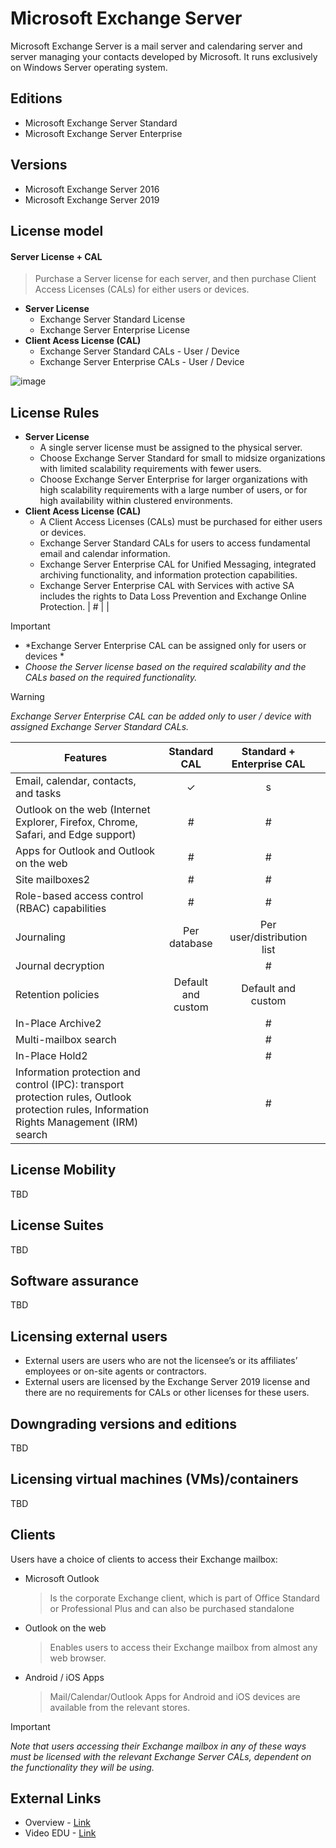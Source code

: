 # Microsoft Exchange Server
Microsoft Exchange Server is a mail server and calendaring server and server managing your contacts developed by Microsoft. It runs exclusively on Windows Server operating system.

## Editions
- Microsoft Exchange Server Standard
- Microsoft Exchange Server Enterprise

## Versions
- Microsoft Exchange Server 2016
- Microsoft Exchange Server 2019

## License model
#### **Server License + CAL**
> Purchase a Server license for each server, and then purchase Client Access Licenses (CALs) for either users or devices.
- **Server License**
  - Exchange Server Standard License
  - Exchange Server Enterprise License
- **Client Acess License (CAL)**
  - Exchange Server Standard CALs - User / Device
  - Exchange Server Enterprise CALs - User / Device
 
![image](https://github.com/JiriSlof/KnowledgeBase/assets/168433423/1b522288-91e8-4322-bc14-ca8b3c19b3f1)

## License Rules
- **Server License**
    - A single server license must be assigned to the physical server.
    - Choose Exchange Server Standard for small to midsize organizations with limited scalability requirements with fewer users.
    - Choose Exchange Server Enterprise for larger organizations with high scalability requirements with a large number of users, or for high availability within clustered environments.
- **Client Acess License (CAL)**
    - A Client Access Licenses (CALs) must be purchased for either users or devices.
    - Exchange Server Standard CALs for users to access fundamental email and calendar information.
    - Exchange Server Enterprise CAL for Unified Messaging, integrated archiving functionality, and information protection capabilities.
    - Exchange Server Enterprise CAL with Services with active SA includes the rights to Data Loss Prevention and Exchange Online Protection.                       	|                     #                  	|      	|

> [!IMPORTANT]  
> - *Exchange Server Enterprise CAL can be assigned only for users or devices *
> - *Choose the Server license based on the required scalability and the CALs based on the required functionality.*

> [!WARNING]  
> *Exchange Server Enterprise CAL can be added only to user / device with assigned Exchange Server Standard CALs.*

| Features                                                                                                                                     	|          Standard CAL          	|        Standard + Enterprise CAL       	|      	|
|----------------------------------------------------------------------------------------------------------------------------------------------	|:------------------------------:	|:--------------------------------------:	|:----:	|
| Email, calendar, contacts, and tasks                                                                                                         	|                ✓               	|                    s                   	|      	|
| Outlook on the web (Internet Explorer, Firefox, Chrome, Safari, and Edge support)                                                            	|                 #              	|                     #                  	|      	|
| Apps for Outlook and Outlook on the web                                                                                                      	|                 #              	|                     #                  	|      	|
| Site mailboxes2                                                                                                                              	|                 #              	|                     #                  	|      	|
| Role-based access control (RBAC) capabilities                                                                                                	|                 #              	|                     #                  	|      	|
| Journaling                                                                                                                                   	|            Per database        	|         Per user/distribution list     	|      	|
| Journal decryption                                                                                                                           	|                                	|                     #                  	|      	|
| Retention policies                                                                                                                           	|         Default and custom     	|             Default and custom         	|      	|
| In-Place Archive2                                                                                                                            	|                                	|                     #                  	|      	|
| Multi-mailbox search                                                                                                                         	|                                	|                     #                  	|      	|
| In-Place Hold2                                                                                                                               	|                                	|                     #                  	|      	|
| Information protection and control (IPC): transport protection rules,  Outlook protection rules, Information Rights Management (IRM) search  	|                                	|                     #                  	|      	|


## License Mobility
TBD

## License Suites
TBD

## Software assurance
TBD

## Licensing external users
- External users are users who are not the licensee’s or its affiliates’ employees or on-site agents or contractors.
- External users are licensed by the Exchange Server 2019 license and there are no requirements for CALs or other licenses for these users.

## Downgrading versions and editions
TBD

## Licensing virtual machines (VMs)/containers
TBD

## Clients
Users have a choice of clients to access their Exchange mailbox:
- Microsoft Outlook
    > Is the corporate Exchange client, which is part of Office Standard or Professional Plus and can also be purchased standalone
- Outlook on the web
    > Enables users to access their Exchange mailbox from almost any web browser.
- Android / iOS Apps
    > Mail/Calendar/Outlook Apps for Android and iOS devices are available from the relevant stores.

> [!IMPORTANT]  
> *Note that users accessing their Exchange mailbox in any of these ways must be licensed with the relevant Exchange Server CALs, dependent on the functionality they will be using.*

## External Links
- Overview - [Link](https://www.getlicensingready.com/HandoutStore/Exchange%20Server%202019%20v22.40.pdf)
- Video EDU - [Link](https://youtu.be/z9oeP8VHap4?feature=shared)
